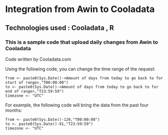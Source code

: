 # Integration from Awin to Cooladata

## Technologies used :  Cooladata , R
                     
### This is a sample code that upload daily changes from Awin to Cooladata 

Code written by Cooladata.com  

Using the following code, you can change the time range of the request:

```
from <- paste0(Sys.Date()-<Amount of days from today to go back to for start of range>,"T00:00:00")
to <- paste0(Sys.Date()-<Amount of days from today to go back to for end of range>,"T23:59:59")
timezone <- "UTC"
```
For example, the following code will bring the data from the past four months:
```
from <- paste0(Sys.Date()-120,"T00:00:00")
to <- paste0(Sys.Date()-91,"T23:59:59")
timezone <- "UTC"
```

